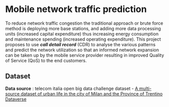 # Mobile network traffic prediction

To reduce network traffic congestion the traditional approach or brute force method is deploying more base stations, and adding more data processing units (increased capital expenditure) thus increasing energy consumption and maintenance spending (increased operating expenditure). This project proposes to use __*call detail record*__ (CDR) to analyse the various patterns and predict the network utilization so that an informed network expansion can be taken up by the mobile service provider resulting in improved Quality of Service (QoS) to the end customers.

## Dataset
__Data source__ : telecom italia open big data challenge dataset - [A multi-source dataset of urban life in the city of Milan and the Province of Trentino Dataverse](https://dataverse.harvard.edu/dataverse/bigdatachallenge)

